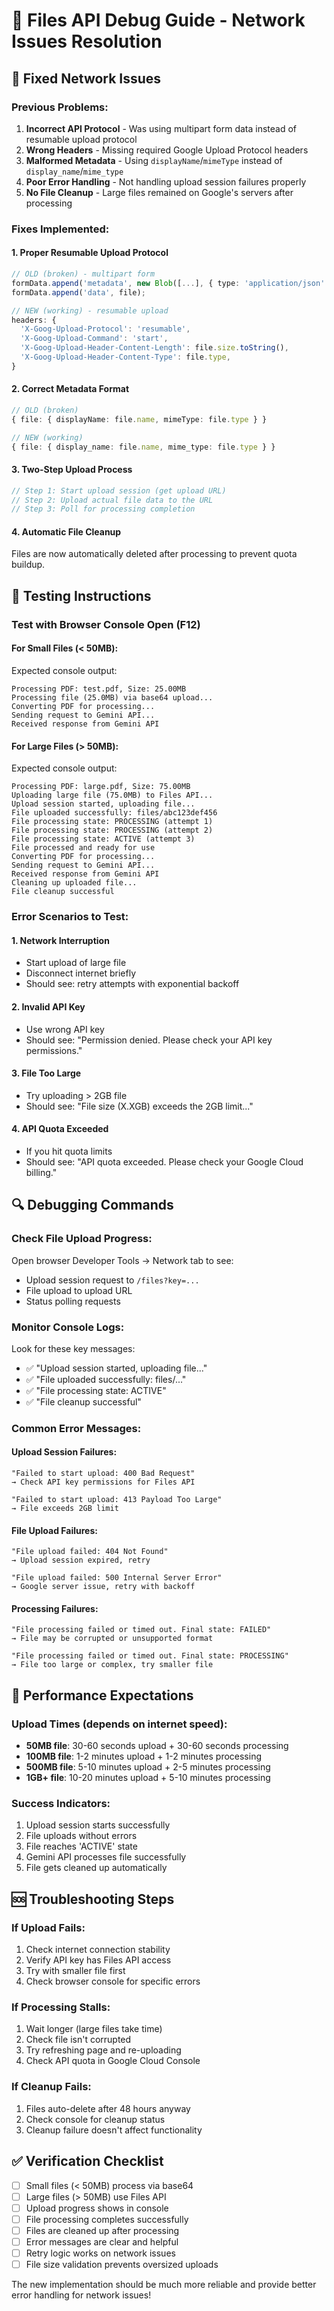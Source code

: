 # 🔧 Files API Debug Guide - Network Issues Resolution

## 🚨 Fixed Network Issues

### **Previous Problems:**
1. **Incorrect API Protocol** - Was using multipart form data instead of resumable upload protocol
2. **Wrong Headers** - Missing required Google Upload Protocol headers
3. **Malformed Metadata** - Using `displayName`/`mimeType` instead of `display_name`/`mime_type`
4. **Poor Error Handling** - Not handling upload session failures properly
5. **No File Cleanup** - Large files remained on Google's servers after processing

### **Fixes Implemented:**

#### **1. Proper Resumable Upload Protocol**
```typescript
// OLD (broken) - multipart form
formData.append('metadata', new Blob([...], { type: 'application/json' }));
formData.append('data', file);

// NEW (working) - resumable upload
headers: {
  'X-Goog-Upload-Protocol': 'resumable',
  'X-Goog-Upload-Command': 'start',
  'X-Goog-Upload-Header-Content-Length': file.size.toString(),
  'X-Goog-Upload-Header-Content-Type': file.type,
}
```

#### **2. Correct Metadata Format**
```typescript
// OLD (broken)
{ file: { displayName: file.name, mimeType: file.type } }

// NEW (working)
{ file: { display_name: file.name, mime_type: file.type } }
```

#### **3. Two-Step Upload Process**
```typescript
// Step 1: Start upload session (get upload URL)
// Step 2: Upload actual file data to the URL
// Step 3: Poll for processing completion
```

#### **4. Automatic File Cleanup**
Files are now automatically deleted after processing to prevent quota buildup.

## 🧪 Testing Instructions

### **Test with Browser Console Open (F12)**

#### **For Small Files (< 50MB):**
Expected console output:
```
Processing PDF: test.pdf, Size: 25.00MB
Processing file (25.0MB) via base64 upload...
Converting PDF for processing...
Sending request to Gemini API...
Received response from Gemini API
```

#### **For Large Files (> 50MB):**
Expected console output:
```
Processing PDF: large.pdf, Size: 75.00MB
Uploading large file (75.0MB) to Files API...
Upload session started, uploading file...
File uploaded successfully: files/abc123def456
File processing state: PROCESSING (attempt 1)
File processing state: PROCESSING (attempt 2)
File processing state: ACTIVE (attempt 3)
File processed and ready for use
Converting PDF for processing...
Sending request to Gemini API...
Received response from Gemini API
Cleaning up uploaded file...
File cleanup successful
```

### **Error Scenarios to Test:**

#### **1. Network Interruption**
- Start upload of large file
- Disconnect internet briefly
- Should see: retry attempts with exponential backoff

#### **2. Invalid API Key**
- Use wrong API key
- Should see: "Permission denied. Please check your API key permissions."

#### **3. File Too Large**
- Try uploading > 2GB file
- Should see: "File size (X.XGB) exceeds the 2GB limit..."

#### **4. API Quota Exceeded**
- If you hit quota limits
- Should see: "API quota exceeded. Please check your Google Cloud billing."

## 🔍 Debugging Commands

### **Check File Upload Progress:**
Open browser Developer Tools → Network tab to see:
- Upload session request to `/files?key=...`
- File upload to upload URL
- Status polling requests

### **Monitor Console Logs:**
Look for these key messages:
- ✅ "Upload session started, uploading file..."
- ✅ "File uploaded successfully: files/..."
- ✅ "File processing state: ACTIVE"
- ✅ "File cleanup successful"

### **Common Error Messages:**

#### **Upload Session Failures:**
```
"Failed to start upload: 400 Bad Request"
→ Check API key permissions for Files API

"Failed to start upload: 413 Payload Too Large"
→ File exceeds 2GB limit
```

#### **File Upload Failures:**
```
"File upload failed: 404 Not Found"
→ Upload session expired, retry

"File upload failed: 500 Internal Server Error"
→ Google server issue, retry with backoff
```

#### **Processing Failures:**
```
"File processing failed or timed out. Final state: FAILED"
→ File may be corrupted or unsupported format

"File processing failed or timed out. Final state: PROCESSING"
→ File too large or complex, try smaller file
```

## 🚀 Performance Expectations

### **Upload Times (depends on internet speed):**
- **50MB file**: 30-60 seconds upload + 30-60 seconds processing
- **100MB file**: 1-2 minutes upload + 1-2 minutes processing  
- **500MB file**: 5-10 minutes upload + 2-5 minutes processing
- **1GB+ file**: 10-20 minutes upload + 5-10 minutes processing

### **Success Indicators:**
1. Upload session starts successfully
2. File uploads without errors
3. File reaches 'ACTIVE' state
4. Gemini API processes file successfully
5. File gets cleaned up automatically

## 🆘 Troubleshooting Steps

### **If Upload Fails:**
1. Check internet connection stability
2. Verify API key has Files API access
3. Try with smaller file first
4. Check browser console for specific errors

### **If Processing Stalls:**
1. Wait longer (large files take time)
2. Check file isn't corrupted
3. Try refreshing page and re-uploading
4. Check API quota in Google Cloud Console

### **If Cleanup Fails:**
1. Files auto-delete after 48 hours anyway
2. Check console for cleanup status
3. Cleanup failure doesn't affect functionality

## ✅ Verification Checklist

- [ ] Small files (< 50MB) process via base64
- [ ] Large files (> 50MB) use Files API
- [ ] Upload progress shows in console
- [ ] File processing completes successfully
- [ ] Files are cleaned up after processing
- [ ] Error messages are clear and helpful
- [ ] Retry logic works on network issues
- [ ] File size validation prevents oversized uploads

The new implementation should be much more reliable and provide better error handling for network issues!
